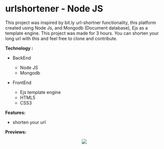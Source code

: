 # urlshortener - Node JS

This project was inspired by bit.ly url-shortner functionality, this platform created using Node Js, and Mongodb (Document database), Ejs as a template engine. This project was made for 3 hours. You can shorten your long url with this and feel free to clone and contribute.

**Technology :**
* BackEnd
  * Node JS
  * Mongodb
  
* FrontEnd
  * Ejs template engine
  * HTML5
  * CSS3
  
**Features:**
- shorten your url

**Previews:**
<p align="center">
  <img src="https://ibb.co/7zMskvq" />
</p>
